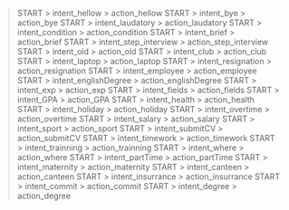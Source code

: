 > START > intent_hellow > action_hellow
> START > intent_bye > action_bye
> START > intent_laudatory > action_laudatory
> START > intent_condition > action_condition
> START > intent_brief > action_brief
> START > intent_step_interview > action_step_interview
> START > intent_old > action_old
> START > intent_club > action_club
> START > intent_laptop > action_laptop
> START > intent_resignation > action_resignation
> START > intent_employee > action_employee
> START > intent_englishDegree > action_englishDegree
> START > intent_exp > action_exp
> START > intent_fields > action_fields
> START > intent_GPA > action_GPA
> START > intent_health > action_health
> START > intent_holiday > action_holiday
> START > intent_overtime > action_overtime
> START > intent_salary > action_salary
> START > intent_sport > action_sport
> START > intent_submitCV > action_submitCV
> START > intent_timework > action_timework
> START > intent_trainning > action_trainning
> START > intent_where > action_where
> START > intent_partTime > action_partTime
> START > intent_maternity > action_maternity
> START > intent_canteen > action_canteen
> START > intent_insurrance > action_insurrance
> START > intent_commit > action_commit
> START > intent_degree > action_degree